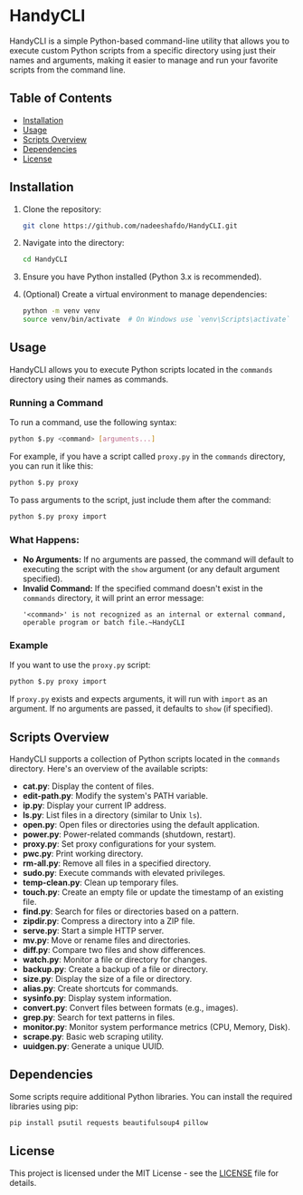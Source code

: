 # HandyCLI

HandyCLI is a simple Python-based command-line utility that allows you to execute custom Python scripts from a specific directory using just their names and arguments, making it easier to manage and run your favorite scripts from the command line.

## Table of Contents

- [Installation](#installation)
- [Usage](#usage)
- [Scripts Overview](#scripts-overview)
- [Dependencies](#dependencies)
- [License](#license)

## Installation

1. Clone the repository:
   ```bash
   git clone https://github.com/nadeeshafdo/HandyCLI.git
   ```

2. Navigate into the directory:
   ```bash
   cd HandyCLI
   ```

3. Ensure you have Python installed (Python 3.x is recommended).

4. (Optional) Create a virtual environment to manage dependencies:
   ```bash
   python -m venv venv
   source venv/bin/activate  # On Windows use `venv\Scripts\activate`
   ```

## Usage

HandyCLI allows you to execute Python scripts located in the `commands` directory using their names as commands.

### Running a Command

To run a command, use the following syntax:

```bash
python $.py <command> [arguments...]
```

For example, if you have a script called `proxy.py` in the `commands` directory, you can run it like this:

```bash
python $.py proxy
```

To pass arguments to the script, just include them after the command:

```bash
python $.py proxy import
```

### What Happens:

- **No Arguments:** If no arguments are passed, the command will default to executing the script with the `show` argument (or any default argument specified).
- **Invalid Command:** If the specified command doesn't exist in the `commands` directory, it will print an error message:
  ```
  '<command>' is not recognized as an internal or external command, 
  operable program or batch file.~HandyCLI
  ```

### Example

If you want to use the `proxy.py` script:

```bash
python $.py proxy import
```

If `proxy.py` exists and expects arguments, it will run with `import` as an argument. If no arguments are passed, it defaults to `show` (if specified).

## Scripts Overview

HandyCLI supports a collection of Python scripts located in the `commands` directory. Here's an overview of the available scripts:

- **cat.py**: Display the content of files.
- **edit-path.py**: Modify the system's PATH variable.
- **ip.py**: Display your current IP address.
- **ls.py**: List files in a directory (similar to Unix `ls`).
- **open.py**: Open files or directories using the default application.
- **power.py**: Power-related commands (shutdown, restart).
- **proxy.py**: Set proxy configurations for your system.
- **pwc.py**: Print working directory.
- **rm-all.py**: Remove all files in a specified directory.
- **sudo.py**: Execute commands with elevated privileges.
- **temp-clean.py**: Clean up temporary files.
- **touch.py**: Create an empty file or update the timestamp of an existing file.
- **find.py**: Search for files or directories based on a pattern.
- **zipdir.py**: Compress a directory into a ZIP file.
- **serve.py**: Start a simple HTTP server.
- **mv.py**: Move or rename files and directories.
- **diff.py**: Compare two files and show differences.
- **watch.py**: Monitor a file or directory for changes.
- **backup.py**: Create a backup of a file or directory.
- **size.py**: Display the size of a file or directory.
- **alias.py**: Create shortcuts for commands.
- **sysinfo.py**: Display system information.
- **convert.py**: Convert files between formats (e.g., images).
- **grep.py**: Search for text patterns in files.
- **monitor.py**: Monitor system performance metrics (CPU, Memory, Disk).
- **scrape.py**: Basic web scraping utility.
- **uuidgen.py**: Generate a unique UUID.

## Dependencies

Some scripts require additional Python libraries. You can install the required libraries using pip:

```bash
pip install psutil requests beautifulsoup4 pillow
```

## License

This project is licensed under the MIT License - see the [LICENSE](LICENSE) file for details.
```